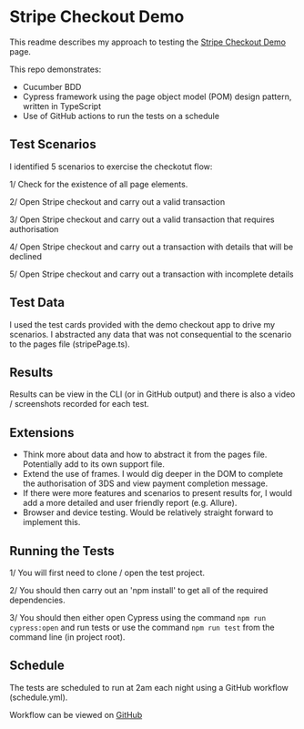 # Stripe Checkout Demo

This readme describes my approach to testing the [Stripe Checkout Demo](https://checkout.stripe.dev/preview) page.

This repo demonstrates:

- Cucumber BDD
- Cypress framework using the page object model (POM) design pattern, written in TypeScript
- Use of GitHub actions to run the tests on a schedule

## Test Scenarios

I identified 5 scenarios to exercise the checkotut flow:

1/ Check for the existence of all page elements.

2/ Open Stripe checkout and carry out a valid transaction

3/ Open Stripe checkout and carry out a valid transaction that requires authorisation

4/ Open Stripe checkout and carry out a transaction with details that will be declined

5/ Open Stripe checkout and carry out a transaction with incomplete details

## Test Data

I used the test cards provided with the demo checkout app to drive my scenarios. I abstracted any data that was not consequential to the scenario to the pages file (stripePage.ts).

## Results

Results can be view in the CLI (or in GitHub output) and there is also a video / screenshots recorded for each test.

## Extensions

- Think more about data and how to abstract it from the pages file. Potentially add to its own support file.
- Extend the use of frames. I would dig deeper in the DOM to complete the authorisation of 3DS and view payment completion message.
- If there were more features and scenarios to present results for, I would add a more detailed and user friendly report (e.g. Allure).
- Browser and device testing. Would be relatively straight forward to implement this.

## Running the Tests

1/ You will first need to clone / open the test project.

2/ You should then carry out an 'npm install' to get all of the required dependencies.

3/ You should then either open Cypress using the command `npm run cypress:open` and run tests or use the command `npm run test` from the command line (in project root).

## Schedule

The tests are scheduled to run at 2am each night using a GitHub workflow (schedule.yml).

Workflow can be viewed on [GitHub](https://github.com/rossmacdata/rm-stripe-checkout)
